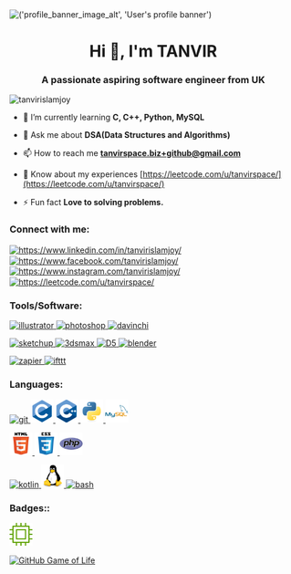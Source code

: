 <img src="https://media.licdn.com/dms/image/v2/D5616AQGoZT-eLnXC8A/profile-displaybackgroundimage-shrink_350_1400/profile-displaybackgroundimage-shrink_350_1400/0/1727040142256?e=1743638400&v=beta&t=r8h26AGZ5Zi3-bJiNibpuzcttKlyf35mhJKr4tOVbt8" alt="('profile_banner_image_alt', 'User's profile banner')" align="center" >
<h1 align="center">Hi 👋, I'm TANVIR</h1>
<h3 align="center">A passionate aspiring software engineer from UK</h3>

<p align="left"> <img src="https://komarev.com/ghpvc/?username=tanvirislamjoy&label=Profile%20views&color=0e75b6&style=flat" alt="tanvirislamjoy" /> </p>


- 🌱 I’m currently learning **C, C++, Python, MySQL**

- 💬 Ask me about **DSA(Data Structures and Algorithms)**

- 📫 How to reach me **tanvirspace.biz+github@gmail.com**

- 📄 Know about my experiences [https://leetcode.com/u/tanvirspace/](https://leetcode.com/u/tanvirspace/)

- ⚡ Fun fact **Love to solving problems.**

<h3 align="left">Connect with me:</h3>
<p align="left">
<a href="https://linkedin.com/in/https://www.linkedin.com/in/tanvirislamjoy/" target="blank"><img align="center" src="https://raw.githubusercontent.com/rahuldkjain/github-profile-readme-generator/master/src/images/icons/Social/linked-in-alt.svg" alt="https://www.linkedin.com/in/tanvirislamjoy/" height="30" width="40" /></a>
<a href="https://fb.com/https://www.facebook.com/tanvirislamjoy/" target="blank"><img align="center" src="https://raw.githubusercontent.com/rahuldkjain/github-profile-readme-generator/master/src/images/icons/Social/facebook.svg" alt="https://www.facebook.com/tanvirislamjoy/" height="30" width="40" /></a>
<a href="https://instagram.com/https://www.instagram.com/tanvirislamjoy/" target="blank"><img align="center" src="https://raw.githubusercontent.com/rahuldkjain/github-profile-readme-generator/master/src/images/icons/Social/instagram.svg" alt="https://www.instagram.com/tanvirislamjoy/" height="30" width="40" /></a>
<a href="https://www.leetcode.com/https://leetcode.com/u/tanvirspace/" target="blank"><img align="center" src="https://raw.githubusercontent.com/rahuldkjain/github-profile-readme-generator/master/src/images/icons/Social/leet-code.svg" alt="https://leetcode.com/u/tanvirspace/" height="30" width="40" /></a>
</p>

<h3 align="left">Tools/Software:</h3>
<p align="left"> 
  <a href="https://www.adobe.com/in/products/illustrator.html" target="_blank" rel="noreferrer"> <img src="https://www.vectorlogo.zone/logos/adobe_illustrator/adobe_illustrator-icon.svg" alt="illustrator" alt="illustrator" width="40" height="40"/> </a>
  <a href="https://www.photoshop.com/en" target="_blank" rel="noreferrer"> <img src="https://cdn-icons-png.flaticon.com/512/5968/5968520.png" alt="photoshop" width="40" height="40"/> </a> 
  <a href="https://www.blackmagicdesign.com/" target="_blank" rel="noreferrer"> <img src="https://img.icons8.com/color/512/davinci-resolve.png" alt="davinchi" width="40" height="40"/> </a>
  
  <a href="https://www.sketchup.com/en" target="_blank" rel="noreferrer"> <img src="https://w1.pngwing.com/pngs/86/350/png-transparent-3ds-max-logo-sketchup-3d-modeling-android-3d-computer-graphics-handheld-devices-tablet-computers-trimble-thumbnail.png" alt="sketchup" width="40" height="40"/> </a>
  <a href="https://www.autodesk.com/products/3ds-max/overview?term=1-YEAR&tab=subscription" target="_blank" rel="noreferrer"> <img src="https://img.icons8.com/color/512/3ds-max.png" alt="3dsmax" width="40" height="40"/> </a>
  <a href="https://www.d5render.com/" target="_blank" rel="noreferrer"> <img src="https://mir-s3-cdn-cf.behance.net/user/276/3d1fe51225560823.623a8f0c2121d.png" alt="D5" width="40" height="40"/> </a> 
  <a href="https://www.blender.org/" target="_blank" rel="noreferrer"> <img src="https://download.blender.org/branding/community/blender_community_badge_white.svg" alt="blender" width="40" height="40"/> </a>

   <a href="https://zapier.com" target="_blank" rel="noreferrer"> <img src="https://www.vectorlogo.zone/logos/zapier/zapier-icon.svg" alt="zapier" width="40" height="40"/> </a>
  <a href="https://ifttt.com/" target="_blank" rel="noreferrer"> <img src="https://www.vectorlogo.zone/logos/ifttt/ifttt-ar21.svg" alt="ifttt" width="40" height="40"/> </a>
</p>

<h3 align="left">Languages:</h3>
<p align="left">
  <a href="https://git-scm.com/" target="_blank" rel="noreferrer"> <img src="https://www.vectorlogo.zone/logos/git-scm/git-scm-icon.svg" alt="git" width="40" height="40"/> </a>
  <a href="https://www.cprogramming.com/" target="_blank" rel="noreferrer"> <img src="https://raw.githubusercontent.com/devicons/devicon/master/icons/c/c-original.svg" alt="c" width="40" height="40"/> </a>
  <a href="https://www.w3schools.com/cpp/" target="_blank" rel="noreferrer"> <img src="https://raw.githubusercontent.com/devicons/devicon/master/icons/cplusplus/cplusplus-original.svg" alt="cplusplus" width="40" height="40"/> </a>
  <a href="https://www.python.org" target="_blank" rel="noreferrer"> <img src="https://raw.githubusercontent.com/devicons/devicon/master/icons/python/python-original.svg" alt="python" width="40" height="40"/> </a>
  <a href="https://www.mysql.com/" target="_blank" rel="noreferrer"> <img src="https://raw.githubusercontent.com/devicons/devicon/master/icons/mysql/mysql-original-wordmark.svg" alt="mysql" width="40" height="40"/> </a>
  
  <a href="https://www.w3.org/html/" target="_blank" rel="noreferrer"> <img src="https://raw.githubusercontent.com/devicons/devicon/master/icons/html5/html5-original-wordmark.svg" alt="html5" width="40" height="40"/> </a>
  <a href="https://www.w3schools.com/css/" target="_blank" rel="noreferrer"> <img src="https://raw.githubusercontent.com/devicons/devicon/master/icons/css3/css3-original-wordmark.svg" alt="css3" width="40" height="40"/> </a>
  <a href="https://www.php.net" target="_blank" rel="noreferrer"> <img src="https://raw.githubusercontent.com/devicons/devicon/master/icons/php/php-original.svg" alt="php" width="40" height="40"/> </a>
  
  <a href="https://kotlinlang.org" target="_blank" rel="noreferrer"> <img src="https://www.vectorlogo.zone/logos/kotlinlang/kotlinlang-icon.svg" alt="kotlin" width="40" height="40"/> </a>
  <a href="https://www.linux.org/" target="_blank" rel="noreferrer"> <img src="https://raw.githubusercontent.com/devicons/devicon/master/icons/linux/linux-original.svg" alt="linux" width="40" height="40"/> </a>
  <a href="https://www.gnu.org/software/bash/" target="_blank" rel="noreferrer"> <img src="https://www.vectorlogo.zone/logos/gnu_bash/gnu_bash-icon.svg" alt="bash" width="40" height="40"/> </a>


 </p>
 
<h3 align="left">Badges::</h3>
<a href='https://docs.github.com/en/developers'><img src='https://raw.githubusercontent.com/acervenky/animated-github-badges/master/assets/devbadge.gif' width='40' height='40'></a>

[![GitHub Game of Life](https://github4life.herokuapp.com/ethomson.gif?z=6)](https://github4life.herokuapp.com/ethomson)
